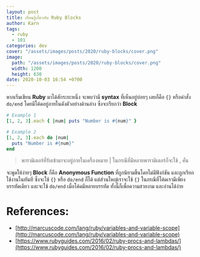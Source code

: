 ```yaml
---
layout: post
title: เรียนรู้เกี่ยวกับ Ruby Blocks
author: Karn
tags:
  - ruby
  - 101
categories: dev
cover: "/assets/images/posts/2020/ruby-blocks/cover.png"
image:
  path: "/assets/images/posts/2020/ruby-blocks/cover.png"
  width: 1200
  height: 630
date: 2020-10-03 16:54 +0700
---
```

หากเริ่มเขียน **Ruby** มาได้สักระยะหนึ่ง จะพบว่ามี **syntax** ที่เห็นอยู่บ่อยๆ เลยก็คือ `{}` หรือคำสั่ง `do/end` โดยมีโค้ดอยู่ภายในดังตัวอย่างด้านล่าง ซึ่งจะเรียกว่า **Block**<!-- more -->

```ruby
# Example 1
[1, 2, 3].each { |num| puts "Number is #{num}" }

# Example 2
[1, 2, 3].each do |num|
  puts "Number is #{num}"
end
```

> พารามิเตอร์ที่รับเข้ามาจะอยู่ภายในเครื่องหมาย | ในกรณีที่มีหลายพารามิเตอร์ก็จะใช้ , คั่น

จะพูดให้ง่ายๆ **Block** ก็คือ **Anonymous Function** ที่ถูกนิยามขึ้นโดยไม่มีฟังก์ชัน และถูกเรียกใช้งานในทันที ซึ่งจะใช้ `{}` หรือ `do/end` ก็ได้ แต่ส่วนใหญ่เราจะใช้ `{}` ในกรณีที่โค้ดเรามีเพียงบรรทัดเดียว และจะใช้ `do/end` เมื่อโค้ดมีหลายบรรทัด ทั้งนี้ก็เพื่อความสวยงาม และอ่านได้ง่าย

# References:
- [http://marcuscode.com/lang/ruby/variables-and-variable-scope](http://marcuscode.com/lang/ruby/variables-and-variable-scope)
- [https://www.rubyguides.com/2016/02/ruby-procs-and-lambdas/](https://www.rubyguides.com/2016/02/ruby-procs-and-lambdas/)
